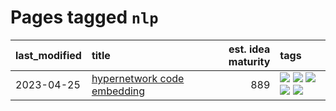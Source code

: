 # Pages tagged `nlp`

|last_modified|title|est. idea maturity|tags
|:---|:---|---:|:---|
|2023-04-25|[hypernetwork code embedding](../hypernetwork_embedding_for_code.md)|889|[![](https://img.shields.io/badge/tag-embeddings-254eb)](../tags/embeddings.md) [![](https://img.shields.io/badge/tag-llm-e8ae48)](../tags/llm.md) [![](https://img.shields.io/badge/tag-machinelearning-fde018)](../tags/machinelearning.md) [![](https://img.shields.io/badge/tag-models-32d44f)](../tags/models.md) [![](https://img.shields.io/badge/tag-nlp-d3fceb)](../tags/nlp.md)|